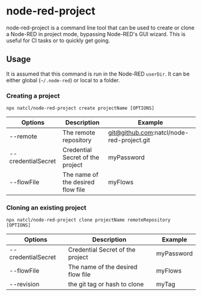 # node-red-project

node-red-project is a command line tool that can be used to create or clone a Node-RED in project mode, bypassing Node-RED's GUI wizard.
This is useful for CI tasks or to quickly get going.

## Usage

It is assumed that this command is run in the Node-RED `userDir`. It can be either global (`~/.node-red`) or local to a folder.

### Creating a project

```
npx natcl/node-red-project create projectName [OPTIONS]
```

| Options            | Description                       | Example                                   |
|--------------------|-----------------------------------|-------------------------------------------|
| --remote           | The remote repository             | git@github.com:natcl/node-red-project.git |
| --credentialSecret | Credential Secret of the project  | myPassword                                |
| --flowFile         | The name of the desired flow file | myFlows                                   |

### Cloning an existing project

```
npx natcl/node-red-project clone projectName remoteRepository [OPTIONS]
```

| Options            | Description                       | Example                                   |
|--------------------|-----------------------------------|-------------------------------------------|
| --credentialSecret | Credential Secret of the project  | myPassword                                |
| --flowFile         | The name of the desired flow file | myFlows                                   |
| --revision         | the git tag or hash to clone      | myTag                                     |